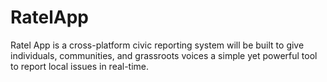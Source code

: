 # RatelApp
Ratel App is a cross-platform civic reporting system will be built to give individuals, communities, and  grassroots voices a simple yet powerful tool to report local issues in real-time. 
